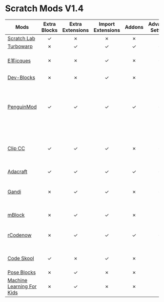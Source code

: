 # Scratch Mods V1.4

| Mods | Extra Blocks | Extra Extensions | Import Extensions | Addons | Advanced Settings | Community | Notes |
|---|:---:|:---:|:---:|:---:|:---:|:---:|---|
| [Scratch Lab](https://lab.scratch.mit.edu) | ✓ | ✗ | ✗ | ✗ | ✗ | ✗ | - |
| [Turbowarp](https://turbowarp.org/editor) | ✗ | ✓ | ✓ | ✓ | ✓ | ✗ | - |
| [E羊icques](https://sheeptester.github.io/scratch-gui/) | ✗ | ✗ | ✓ | ✗ | ✓ | ✗ | Can load custom editor scripts |
| [Dev-Blocks](https://dev-blocks.powerbox1000.repl.co) | ✗ | ✗ | ✓ | ✗ | ✗ | ✗ | Can load a project by id |
| [PenguinMod](https://studio.penguinmod.site/editor.html) | ✓ | ✓ | ✓ | ✓ | ✓ | ✓ | Custom Operator and Boolean block creation, New Paint Editor tools |
| [Clip CC](https://codingclip.com/editor/stable/) | ✓ | ✓ | ✓ | ✗ | ✓ | ✓ | Custom Operator block creation, Global My Blocks |
| [Adacraft](https://www.adacraft.org/studio/) | ✓ | ✓ | ✓ | ✓ | ✓ | ✓ | - |
| [Gandi](https://cocrea.world/gandi) | ✗ | ✓ | ✓ | ✗ | ✓ | ✓ | Custom Operator block creation, Collaboration |
| [mBlock](https://ide.makeblock.com) | ✗ | ✓ | ✓ | ✗ | ✗ | ✗ | Edit in Python |
| [rCodenow](https://0832k12.github.io/rCodenow) | ✗ | ✓ | ✓ | ✓ | ✓ | ✗ | Custom Operator block creation |
| [Code Skool](https://ide.codeskool.cc) | ✓ | ✗ | ✓ | ✗ | ✗ | ✗ | Edit in Python and Javascript |
| [Pose Blocks](https://playground.raise.mit.edu/create/) | ✗ | ✓ | ✗ | ✗ | ✗ | ✗ | - |
| [Machine Learning For Kids](https://scratch.machinelearningforkids.co.uk) | ✗ | ✓ | ✗ | ✗ | ✗ | ✗ | - |
